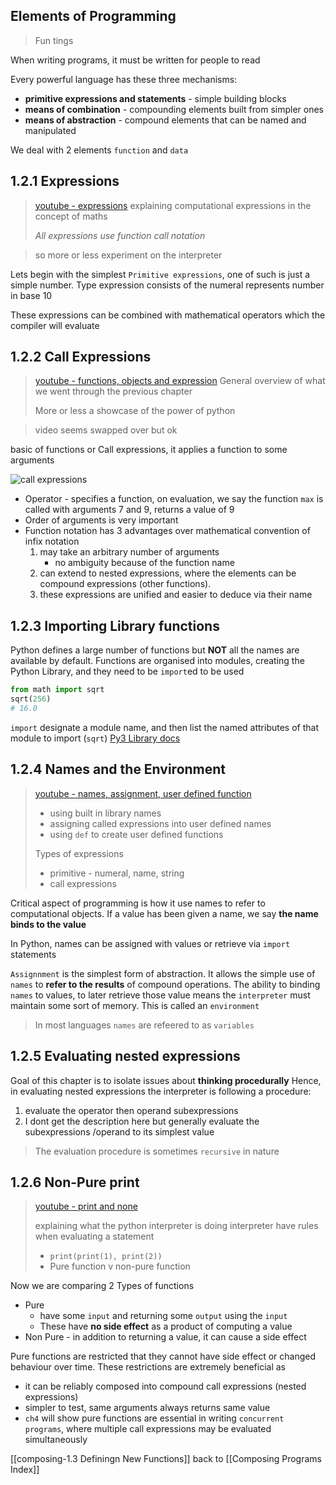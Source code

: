 ## Elements of Programming
> Fun tings

When writing programs, it must be written for people to read 

Every powerful language has these three mechanisms:
- **primitive expressions and statements** - simple building blocks
- **means of combination** - compounding elements built from simpler ones
- **means of abstraction** - compound elements that can be named and manipulated

We deal with 2 elements `function` and `data`

## 1.2.1 Expressions

> [youtube - expressions](https://www.youtube.com/watch?v=vguCdBIHQmI)
> explaining computational expressions in the concept of maths
>
> *All expressions use function call notation*

> so more or less experiment on the interpreter

Lets begin with the simplest `Primitive expressions`, one of such is just a simple number. Type expression consists of the numeral represents number in base 10

These expressions can be combined with mathematical operators which the compiler will evaluate

## 1.2.2 Call Expressions
> [youtube - functions, objects and expression](https://www.youtube.com/watch?v=2SopsFYlGr4)
> General overview of what we went through the previous chapter
> 
> More or less a showcase of the power of python

> video seems swapped over but ok

basic of functions or Call expressions, it applies a function to some arguments

![call expressions](https://composingprograms.com/img/call_expression.png)

- Operator - specifies a function, on evaluation, we say the function `max` is called with arguments 7 and 9, returns a value of 9
- Order of arguments is very important
- Function notation has 3 advantages over mathematical convention of infix notation
	1. may take an arbitrary number of arguments
		- no ambiguity because of the function name
	2. can extend to nested expressions, where the elements can be compound expressions (other functions).
	3. these expressions are unified and easier to deduce via their name

## 1.2.3 Importing Library functions

Python defines a large number of functions but **NOT** all the names are available by default.
Functions are organised into modules, creating the Python Library, and they need to be `import`ed to be used
```python
from math import sqrt
sqrt(256)
# 16.0
```
`import` designate a module name, and then list the named attributes of that module to import (`sqrt`) 
[Py3 Library docs](https://docs.python.org/3/library/index.html)

## 1.2.4 Names and the Environment

> [youtube - names, assignment, user defined function](https://www.youtube.com/watch?v=JinchX1Vn-I)
> - using built in library names
> - assigning called expressions into user defined names
> - using `def` to create user defined functions
>
> Types of expressions
> - primitive - numeral, name, string
> - call expressions

Critical aspect of programming is how it use names to refer to computational objects. If a value has been given a name, we say **the name binds to the value**

In Python, names can be assigned with values or retrieve via `import` statements

`Assignnment` is the simplest form of abstraction. It allows the simple use of `names` to **refer to the results** of compound operations.
The ability to binding `names` to values, to later retrieve those value means the `interpreter` must maintain some sort of memory.
This is called an `environment`

> In most languages `names` are refeered to as `variables`

## 1.2.5 Evaluating nested expressions

Goal of this chapter is to isolate issues about **thinking procedurally** 
Hence, in evaluating nested expressions the interpreter is following a procedure:
1. evaluate the operator then operand subexpressions
2. I dont get the description here but generally evaluate the subexpressions /operand to its simplest value

> The evaluation procedure is sometimes `recursive` in nature

## 1.2.6 Non-Pure print

> [youtube - print and none](https://www.youtube.com/watch?v=jNYc5Gdwo3c)
>
> explaining what the python interpreter is doing
> interpreter have rules when evaluating a statement
>
> - `print(print(1), print(2))`
> - Pure function v non-pure function

Now we are comparing 2 Types of functions
- Pure
	- have some `input` and returning some `output` using the `input`
	- These have **no side effect** as a product of computing a value
- Non Pure - in addition to returning a value, it can cause a side effect

Pure functions are restricted that they cannot have side effect or changed behaviour over time. These restrictions are extremely beneficial as 
- it can be reliably composed into compound call expressions (nested expressions)
- simpler to test, same arguments always returns same value
- `ch4` will show pure functions are essential in writing `concurrent programs`, where multiple call expressions may be evaluated simultaneously

[[composing-1.3 Definingn New Functions]]
back to [[Composing Programs Index]]